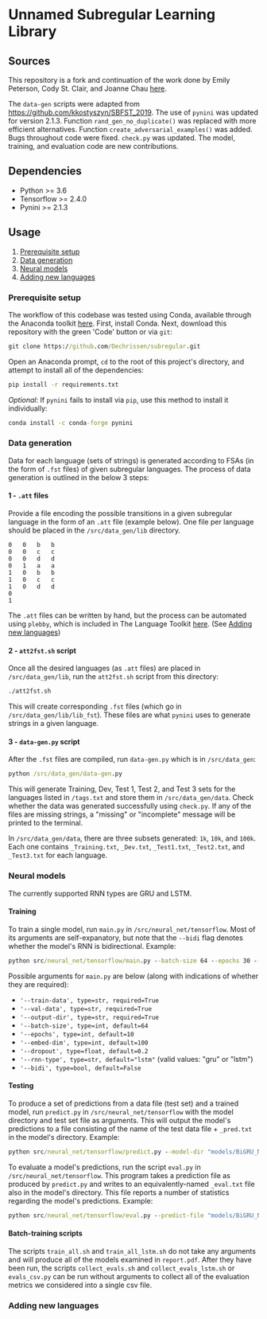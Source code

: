 # Unnamed Subregular Learning Library

## Sources
This repository is a fork and continuation of the work done by Emily Peterson, Cody St. Clair, and Joanne Chau [here](https://github.com/emkp/CSE538_FinalProject).  

The `data-gen` scripts were adapted from https://github.com/kkostyszyn/SBFST_2019. The use of `pynini` was updated for version 2.1.3. Function `rand_gen_no_duplicate()` was replaced with more efficient alternatives. Function `create_adversarial_examples()` was added. Bugs throughout code were fixed. `check.py` was updated. The model, training, and evaluation code are new contributions.

## Dependencies

-   Python >= 3.6
-   Tensorflow >= 2.4.0
-   Pynini >= 2.1.3

## Usage
1. [Prerequisite setup](#prerequisite-setup)
2. [Data generation](#data-generation)
3. [Neural models](#neural-models)
4. [Adding new languages](#adding-new-languages)

### Prerequisite setup
The workflow of this codebase was tested using Conda, available through the Anaconda toolkit [here](https://www.anaconda.com/products/individual). First, install Conda. Next, download this repository with the green 'Code' button or via `git`:

```cmd
git clone https://github.com/Dechrissen/subregular.git
```

Open an Anaconda prompt, `cd` to the root of this project's directory, and attempt to install all of the dependencies:

```cmd
pip install -r requirements.txt
```

*Optional*: If `pynini` fails to install via `pip`, use this method to install it individually:

```cmd
conda install -c conda-forge pynini
```

### Data generation
Data for each language (sets of strings) is generated according to FSAs (in the form of `.fst` files) of given subregular languages. The process of data generation is outlined in the below 3 steps:

#### 1 - `.att` files
Provide a file encoding the possible transitions in a given subregular language in the form of an `.att` file (example below). One file per language should be placed in the `/src/data_gen/lib` directory.
```
0	0	b	b
0	0	c	c
0	0	d	d
0	1	a	a
1	0	b	b
1	0	c	c
1	0	d	d
0
1
```
The `.att` files can be written by hand, but the process can be automated using `plebby`, which is included in The Language Toolkit [here](https://github.com/vvulpes0/Language-Toolkit-2). (See [Adding new languages](#adding-new-languages))

#### 2 - `att2fst.sh` script

Once all the desired languages (as `.att` files) are placed in `/src/data_gen/lib`, run the `att2fst.sh` script from this directory:

```cmd
./att2fst.sh
```

This will create corresponding `.fst` files (which go in `/src/data_gen/lib/lib_fst`). These files are what `pynini` uses to generate strings in a given language.

#### 3 - `data-gen.py` script

After the `.fst` files are compiled, run `data-gen.py` which is in `/src/data_gen`:

```cmd
python /src/data_gen/data-gen.py
```

This will generate Training, Dev, Test 1, Test 2, and Test 3 sets for the languages listed in `/tags.txt` and store them in `/src/data_gen/data`. Check whether the data was generated successfully using `check.py`. If any of the files are missing strings, a "missing" or "incomplete" message will be printed to the terminal.  

In `/src/data_gen/data`, there are three subsets generated: `1k`, `10k`, and `100k`. Each one contains `_Training.txt`, `_Dev.txt`, `_Test1.txt`, `_Test2.txt`, and `_Test3.txt` for each language.

### Neural models
The currently supported RNN types are GRU and LSTM.  

#### Training
To train a single model, run `main.py` in `/src/neural_net/tensorflow`. Most of its arguments are self-expanatory, but note that the `--bidi` flag denotes whether the model's RNN is bidirectional. Example:

```cmd
python src/neural_net/tensorflow/main.py --batch-size 64 --epochs 30 --embed-dim 100 --rnn-type gru --dropout 0 --bidi False --train-data "/src/data_gen/data/100k/SL.4.2.0_Training.txt" --val-data "/src/data_gen/data/100k/SL.4.2.0_Dev.txt" --output-dir "/src/models"
```

Possible arguments for `main.py` are below (along with indications of whether they are required):

- `'--train-data', type=str, required=True`
- `'--val-data', type=str, required=True`
- `'--output-dir', type=str, required=True`
- `'--batch-size', type=int, default=64`
- `'--epochs', type=int, default=10`
- `'--embed-dim', type=int, default=100`
- `'--dropout', type=float, default=0.2`
- `'--rnn-type', type=str, default="lstm"` (valid values: "gru" or "lstm")
- `'--bidi', type=bool, default=False`

#### Testing
To produce a set of predictions from a data file (test set) and a trained model, run `predict.py` in `/src/neural_net/tensorflow` with the model directory and test set file as arguments. This will output the model's predictions to a file consisting of the name of the test data file + `_pred.txt` in the model's directory. Example:

```cmd
python src/neural_net/tensorflow/predict.py --model-dir "models/BiGRU_NoDrop_SL.4.2.1_100k" --data-file "src/data_gen/data/10k/SL.4.2.0_Test1.txt"
```

To evaluate a model's predictions, run the script `eval.py` in `/src/neural_net/tensorflow`. This program takes a prediction file as produced by `predict.py` and writes to an equivalently-named `_eval.txt` file also in the model's directory. This file reports a number of statistics regarding the model's predictions. Example:

```cmd
python src/neural_net/tensorflow/eval.py --predict-file "models/BiGRU_NoDrop_SL.4.2.1_100k/Test1_pred.txt"
```

#### Batch-training scripts

The scripts `train_all.sh` and `train_all_lstm.sh` do not take any arguments and will produce all of the models examined in `report.pdf`. After they have been run, the scripts `collect_evals.sh` and `collect_evals_lstm.sh` or `evals_csv.py` can be run without arguments to collect all of the evaluation metrics we considered into a single csv file.

### Adding new languages
